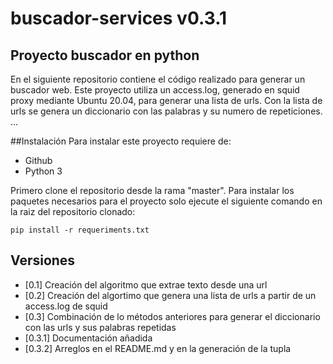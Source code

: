 # buscador-services v0.3.1

## Proyecto buscador en python
En el siguiente repositorio contiene el código realizado para generar un buscador web.
Este proyecto utiliza un access.log, generado en squid proxy mediante Ubuntu 20.04, para generar una lista de urls.
Con la lista de urls se genera un diccionario con las palabras y su numero de repeticiones.
...


##Instalación
Para instalar este proyecto requiere de:
- Github
- Python 3

Primero clone el repositorio desde la rama "master".
Para instalar los paquetes necesarios para el proyecto solo ejecute el siguiente comando en la raiz del repositorio clonado:
```
pip install -r requeriments.txt
```

## Versiones
- [0.1] Creación del algoritmo que extrae texto desde una url
- [0.2] Creación del algortimo que genera una lista de urls a partir de un access.log de squid
- [0.3] Combinación de lo métodos anteriores para generar el diccionario con las urls y sus palabras repetidas
- [0.3.1] Documentación añadida
- [0.3.2] Arreglos en el README.md y en la generación de la tupla
